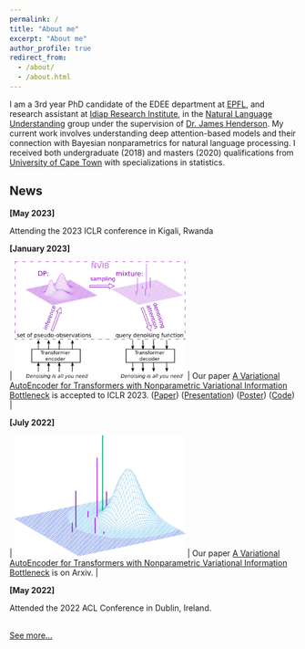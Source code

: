 ```yaml
---
permalink: /
title: "About me"
excerpt: "About me"
author_profile: true
redirect_from: 
  - /about/
  - /about.html
---
```


I am a 3rd year PhD candidate of the EDEE department at [EPFL](https://www.epfl.ch/en/), and research assistant at [Idiap Research Institute](https://www.idiap.ch/en), in the [Natural Language Understanding](https://www.idiap.ch/en/scientific-research/natural-language-understanding) group under the supervision of [Dr. James Henderson](https://www.idiap.ch/~jhenderson/). My current work involves understanding deep attention-based models and their connection with Bayesian nonparametrics for natural language processing. I received both undergraduate (2018) and masters (2020) qualifications from [University of Cape Town](https://www.uct.ac.za/) with specializations in statistics. 

## News

**[May 2023]**

Attending the 2023 ICLR conference in Kigali, Rwanda

**[January 2023]**

| <img src="images/nvae_v3.1.png" style="max-width:300px;"> | Our paper [A Variational AutoEncoder for Transformers with Nonparametric Variational Information Bottleneck](https://openreview.net/forum?id=6QkjC_cs03X) is accepted to ICLR 2023. ([Paper](https://openreview.net/forum?id=6QkjC_cs03X)) ([Presentation](https://recorder-v3.slideslive.com/?share=80761&s=e8bb4385-32e5-4984-8a94-fb8d28775523)) ([Poster](https://FJFehr.github.io/files/NVIB_Poster.pdf)) ([Code](https://github.com/idiap/nvib))  |

**[July 2022]**   

| <img src="images/denoising_1_crop.png" style="max-width:300px;"> | Our paper [A Variational AutoEncoder for Transformers with Nonparametric Variational Information Bottleneck](https://arxiv.org/abs/2207.13529) is on Arxiv. |

**[May 2022]**
   
Attended the 2022 ACL Conference in Dublin, Ireland.


<br>
<a href="{{ site.url }}/updates"> See more... </a>
